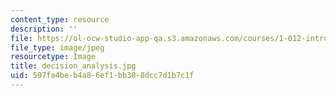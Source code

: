 ```yaml
---
content_type: resource
description: ''
file: https://ol-ocw-studio-app-qa.s3.amazonaws.com/courses/1-012-introduction-to-civil-engineering-design-spring-2002/597fa4beb4a86ef1bb308dcc7d1b7c1f_decision_analysis.jpg
file_type: image/jpeg
resourcetype: Image
title: decision_analysis.jpg
uid: 597fa4be-b4a8-6ef1-bb30-8dcc7d1b7c1f
---
```

